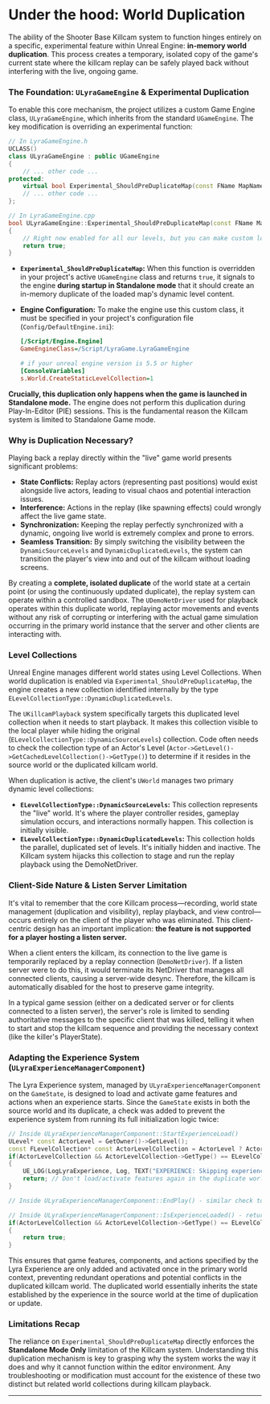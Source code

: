 # Under the hood: World Duplication

The ability of the Shooter Base Killcam system to function hinges entirely on a specific, experimental feature within Unreal Engine: **in-memory world duplication**. This process creates a temporary, isolated copy of the game's current state where the killcam replay can be safely played back without interfering with the live, ongoing game.

### The Foundation: `ULyraGameEngine` & Experimental Duplication

To enable this core mechanism, the project utilizes a custom Game Engine class, `ULyraGameEngine`, which inherits from the standard `UGameEngine`. The key modification is overriding an experimental function:

```cpp
// In LyraGameEngine.h
UCLASS()
class ULyraGameEngine : public UGameEngine
{
    // ... other code ...
protected:
    virtual bool Experimental_ShouldPreDuplicateMap(const FName MapName) const override;
    // ... other code ...
};

// In LyraGameEngine.cpp
bool ULyraGameEngine::Experimental_ShouldPreDuplicateMap(const FName MapName) const
{
    // Right now enabled for all our levels, but you can make custom logic using the MapName
    return true;
}
```

* **`Experimental_ShouldPreDuplicateMap`:** When this function is overridden in your project's active `UGameEngine` class and returns `true`, it signals to the engine **during startup in Standalone mode** that it should create an in-memory duplicate of the loaded map's dynamic level content.
*   **Engine Configuration:** To make the engine use this custom class, it must be specified in your project's configuration file (`Config/DefaultEngine.ini`):

    ```ini
    [/Script/Engine.Engine]
    GameEngineClass=/Script/LyraGame.LyraGameEngine

    # if your unreal engine version is 5.5 or higher
    [ConsoleVariables]
    s.World.CreateStaticLevelCollection=1
    ```

**Crucially, this duplication only happens when the game is launched in Standalone mode.** The engine does not perform this duplication during Play-In-Editor (PIE) sessions. This is the fundamental reason the Killcam system is limited to Standalone Game mode.

### Why is Duplication Necessary?

Playing back a replay directly within the "live" game world presents significant problems:

* **State Conflicts:** Replay actors (representing past positions) would exist alongside live actors, leading to visual chaos and potential interaction issues.
* **Interference:** Actions in the replay (like spawning effects) could wrongly affect the live game state.
* **Synchronization:** Keeping the replay perfectly synchronized with a dynamic, ongoing live world is extremely complex and prone to errors.
* **Seamless Transition:** By simply switching the visibility between the `DynamicSourceLevels` and `DynamicDuplicatedLevels`, the system can transition the player's view into and out of the killcam without loading screens.

By creating a **complete, isolated duplicate** of the world state at a certain point (or using the continuously updated duplicate), the replay system can operate within a controlled sandbox. The `UDemoNetDriver` used for playback operates within this duplicate world, replaying actor movements and events without any risk of corrupting or interfering with the actual game simulation occurring in the primary world instance that the server and other clients are interacting with.

### Level Collections

Unreal Engine manages different world states using Level Collections. When world duplication is enabled via `Experimental_ShouldPreDuplicateMap`, the engine creates a new collection identified internally by the type `ELevelCollectionType::DynamicDuplicatedLevels`.

The `UKillcamPlayback` system specifically targets this duplicated level collection when it needs to start playback. It makes this collection visible to the local player while hiding the original (`ELevelCollectionType::DynamicSourceLevels`) collection. Code often needs to check the collection type of an Actor's Level (`Actor->GetLevel()->GetCachedLevelCollection()->GetType()`) to determine if it resides in the source world or the duplicated killcam world.

When duplication is active, the client's `UWorld` manages two primary dynamic level collections:

* **`ELevelCollectionType::DynamicSourceLevels`:** This collection represents the "live" world. It's where the player controller resides, gameplay simulation occurs, and interactions normally happen. This collection is initially visible.
* **`ELevelCollectionType::DynamicDuplicatedLevels`:** This collection holds the parallel, duplicated set of levels. It's initially hidden and inactive. The Killcam system hijacks this collection to stage and run the replay playback using the DemoNetDriver.

### **Client-Side Nature & Listen Server Limitation**

It's vital to remember that the core Killcam process—recording, world state management (duplication and visibility), replay playback, and view control—occurs entirely on the client of the player who was eliminated. This client-centric design has an important implication: **the feature is not supported for a player hosting a listen server.**

When a client enters the killcam, its connection to the live game is temporarily replaced by a replay connection (`DemoNetDriver`). If a listen server were to do this, it would terminate its NetDriver that manages all connected clients, causing a server-wide desync. Therefore, the killcam is automatically disabled for the host to preserve game integrity.

In a typical game session (either on a dedicated server or for clients connected to a listen server), the server's role is limited to sending authoritative messages to the specific client that was killed, telling it when to start and stop the killcam sequence and providing the necessary context (like the killer's PlayerState).

### Adapting the Experience System (`ULyraExperienceManagerComponent`)

The Lyra Experience system, managed by `ULyraExperienceManagerComponent` on the `GameState`, is designed to load and activate game features and actions when an experience starts. Since the `GameState` exists in both the source world and its duplicate, a check was added to prevent the experience system from running its full initialization logic twice:

```cpp
// Inside ULyraExperienceManagerComponent::StartExperienceLoad()
ULevel* const ActorLevel = GetOwner()->GetLevel();
const FLevelCollection* const ActorLevelCollection = ActorLevel ? ActorLevel->GetCachedLevelCollection() : nullptr;
if(ActorLevelCollection && ActorLevelCollection->GetType() == ELevelCollectionType::DynamicDuplicatedLevels)
{
    UE_LOG(LogLyraExperience, Log, TEXT("EXPERIENCE: Skipping experience load for duplicated and visible collection"));
    return; // Don't load/activate features again in the duplicate world
}

// Inside ULyraExperienceManagerComponent::EndPlay() - similar check to skip deactivation

// Inside ULyraExperienceManagerComponent::IsExperienceLoaded() - returns true immediately if in duplicate world
if(ActorLevelCollection && ActorLevelCollection->GetType() == ELevelCollectionType::DynamicDuplicatedLevels)
{
    return true;
}
```

This ensures that game features, components, and actions specified by the Lyra Experience are only added and activated once in the primary world context, preventing redundant operations and potential conflicts in the duplicated killcam world. The duplicated world essentially inherits the state established by the experience in the source world at the time of duplication or update.

### Limitations Recap

The reliance on `Experimental_ShouldPreDuplicateMap` directly enforces the **Standalone Mode Only** limitation of the Killcam system. Understanding this duplication mechanism is key to grasping why the system works the way it does and why it cannot function within the editor environment. Any troubleshooting or modification must account for the existence of these two distinct but related world collections during killcam playback.

***
